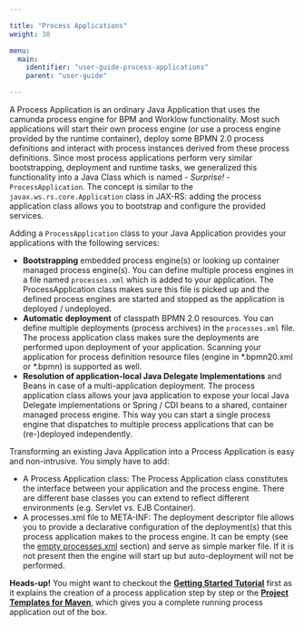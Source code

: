 ```yaml
---

title: "Process Applications"
weight: 30

menu:
  main:
    identifier: "user-guide-process-applications"
    parent: "user-guide"

---
```


A Process Application is an ordinary Java Application that uses the camunda process engine for BPM and Worklow functionality. Most such applications will start their own process engine (or use a process engine provided by the runtime container), deploy some BPMN 2.0 process definitions and interact with process instances derived from these process definitions. Since most process applications perform very similar bootstrapping, deployment and runtime tasks, we generalized this functionality into a Java Class which is named - *Surprise!* - `ProcessApplication`. The concept is similar to the `javax.ws.rs.core.Application` class in JAX-RS: adding the process application class allows you to bootstrap and configure the provided services.

Adding a `ProcessApplication` class to your Java Application provides your applications with the following services:

  * **Bootstrapping** embedded process engine(s) or looking up container managed process engine(s). You can define multiple process engines in a file named `processes.xml` which is added to your application. The ProcessApplication class makes sure this file is picked up and the defined process engines are started and stopped as the application is deployed / undeployed.
  * **Automatic deployment** of classpath BPMN 2.0 resources. You can define multiple deployments (process archives) in the `processes.xml` file. The process application class makes sure the deployments are performed upon deployment of your application. Scanning your application for process definition resource files (engine in *.bpmn20.xml or *.bpmn) is supported as well.
  * **Resolution of application-local Java Delegate Implementations** and Beans in case of a multi-application deployment. The process application class allows your java application to expose your local Java Delegate implementations or Spring / CDI beans to a shared, container managed process engine. This way you can start a single process engine that dispatches to multiple process applications that can be (re-)deployed independently.

Transforming an existing Java Application into a Process Application is easy and non-intrusive. You simply have to add:

* A Process Application class: The Process Application class constitutes the interface between your application and the process engine. There are different base classes you can extend to reflect different environments (e.g. Servlet vs. EJB Container).
* A processes.xml file to META-INF: The deployment descriptor file allows you to provide a declarative configuration of the deployment(s) that this process application makes to the process engine. It can be empty (see the <a href ="ref:#process-applications-the-processesxml-deployment-descriptor-empty-processesxml">empty processes.xml</a> section) and serve as simple marker file. If it is not present then the engine will start up but auto-deployment will not be performed. 

<div class="alert alert-info">
  <p>
    <strong>Heads-up!</strong>
    You might want to checkout the <a href="http://camunda.org/get-started"><strong>Getting Started Tutorial</strong></a> first as it explains the creation of a process application step by step or the <a href="ref:#process-applications-maven-project-templates-archetypes"><strong>Project Templates for Maven</strong></a>, which gives you a complete running process application out of the box.
  </p>
</div>

